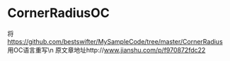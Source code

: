 # CornerRadiusOC
将 https://github.com/bestswifter/MySampleCode/tree/master/CornerRadius 用OC语言重写\n
原文章地址http://www.jianshu.com/p/f970872fdc22
